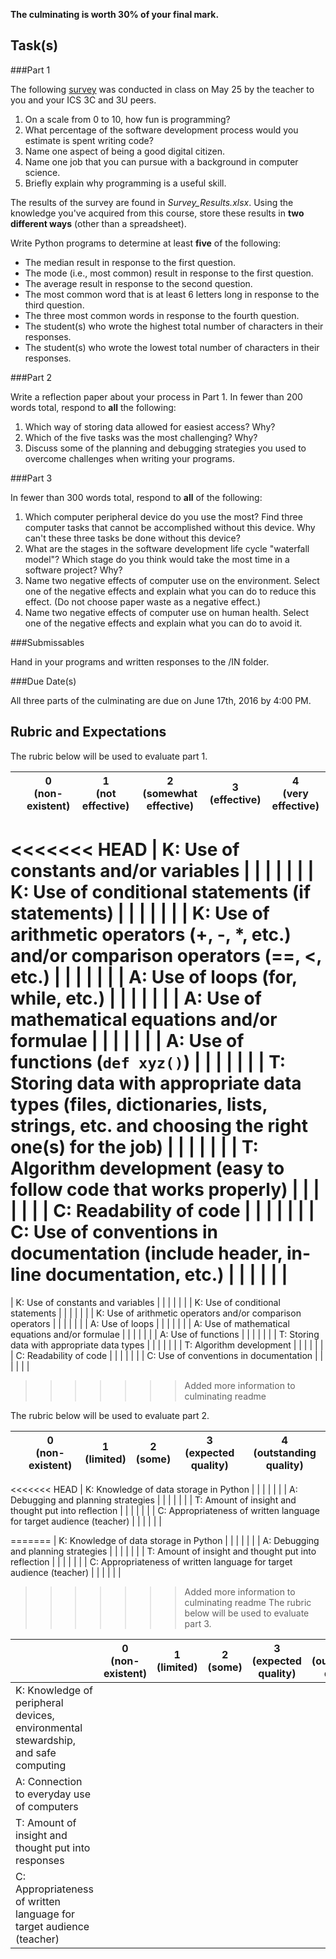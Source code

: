 **The culminating is worth 30% of your final mark.**

Task(s)
-------


###Part 1

The following [survey](http://goo.gl/forms/uIn1REwRkwb0nUft1) was conducted in class on May 25 by the teacher to you and your ICS 3C and 3U peers. 

  1. On a scale from 0 to 10, how fun is programming?
  2. What percentage of the software development process would you estimate is spent writing code?
  3. Name one aspect of being a good digital citizen.
  4. Name one job that you can pursue with a background in computer science.
  5. Briefly explain why programming is a useful skill.

The results of the survey are found in *Survey_Results.xlsx*. Using the knowledge you've acquired from this course, store these results in **two different ways** (other than a spreadsheet).

Write Python programs to determine at least **five** of the following:

* The median result in response to the first question.
* The mode (i.e., most common) result in response to the first question.
* The average result in response to the second question.
* The most common word that is at least 6 letters long in response to the third question.
* The three most common words in response to the fourth question.
* The student(s) who wrote the highest total number of characters in their responses.
* The student(s) who wrote the lowest total number of characters in their responses.


###Part 2


Write a reflection paper about your process in Part 1. In fewer than 200 words total, respond to **all** the following:

  1. Which way of storing data allowed for easiest access? Why?
  2. Which of the five tasks was the most challenging? Why?
  3. Discuss some of the planning and debugging strategies you used to overcome challenges when writing your programs.


###Part 3

In fewer than 300 words total, respond to **all** of the following:

  1. Which computer peripheral device do you use the most? Find three computer tasks that cannot be accomplished without this device. Why can't these three tasks be done without this device?
  2. What are the stages in the software development life cycle "waterfall model"? Which stage do you think would take the most time in a software project? Why?
  3. Name two negative effects of computer use on the environment. Select one of the negative effects and explain what you can do to reduce this effect. (Do not choose paper waste as a negative effect.)
  4. Name two negative effects of computer use on human health. Select one of the negative effects and explain what you can do to avoid it. 

	
###Submissables

Hand in your programs and written responses to the /IN folder.


###Due Date(s)

All three parts of the culminating are due on June 17th, 2016 by 4:00 PM.


Rubric and Expectations
-----------------------

The rubric below will be used to evaluate part 1.

| | 0 <br> (non-existent) | 1 <br> (not effective) | 2 <br> (somewhat effective) | 3 <br> (effective) | 4 <br> (very effective) |
| --- | --- | --- | --- | --- | --- |
<<<<<<< HEAD
| K: Use of constants and/or variables | | | | | |
| K: Use of conditional statements (if statements)  | | | | | |
| K: Use of arithmetic operators (+, -, *, etc.) and/or comparison operators (==, <, etc.) | | | | | |
| A: Use of loops (for, while, etc.) | | | | | |
| A: Use of mathematical equations and/or formulae | | | | | |
| A: Use of functions (```def xyz()```) | | | | | |
| T: Storing data with appropriate data types (files, dictionaries, lists, strings, etc. and choosing the right one(s) for the job) | | | | | |
| T: Algorithm development (easy to follow code that works properly) | | | | | |
| C: Readability of code | | | | | |
| C: Use of conventions in documentation (include header, in-line documentation, etc.) | | | | | |
=======
| K: Use of constants and variables | | | | | |
| K: Use of conditional statements  | | | | | |
| K: Use of arithmetic operators and/or comparison operators  | | | | | |
| A: Use of loops  | | | | | |
| A: Use of mathematical equations and/or formulae  | | | | | |
| A: Use of functions  | | | | | |
| T: Storing data with appropriate data types  | | | | | |
| T: Algorithm development  | | | | | |
| C: Readability of code  | | | | | |
| C: Use of conventions in documentation  | | | | | |

>>>>>>> Added more information to culminating readme

The rubric below will be used to evaluate part 2.

| | 0 <br> (non-existent) | 1 <br> (limited) | 2 <br> (some) | 3 <br> (expected quality) | 4 <br> (outstanding quality) |
| --- | --- | --- | --- | --- | --- |
<<<<<<< HEAD
| K: Knowledge of data storage in Python | | | | | |
| A: Debugging and planning strategies | | | | | |
| T: Amount of insight and thought put into reflection | | | | | |
| C: Appropriateness of written language for target audience (teacher) | | | | | |

=======
| K: Knowledge of data storage in Python  | | | | | |
| A: Debugging and planning strategies  | | | | | |
| T: Amount of insight and thought put into reflection | | | | | |
| C: Appropriateness of written language for target audience (teacher) | | | | | |


>>>>>>> Added more information to culminating readme
The rubric below will be used to evaluate part 3.

| | 0 <br> (non-existent) | 1 <br> (limited) | 2 <br> (some) | 3 <br> (expected quality) | 4 <br> (outstanding quality) |
| --- | --- | --- | --- | --- | --- |
| K: Knowledge of peripheral devices, environmental stewardship, and safe computing | | | | | |
| A: Connection to everyday use of computers | | | | | |
| T: Amount of insight and thought put into responses | | | | | |
| C: Appropriateness of written language for target audience (teacher) | | | | | |